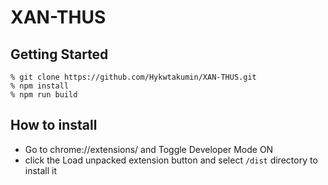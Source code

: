 # XAN-THUS




## Getting Started

    % git clone https://github.com/Hykwtakumin/XAN-THUS.git
    % npm install
    % npm run build
    
## How to install
 - Go to chrome://extensions/ and Toggle Developer Mode ON 
 - click the Load unpacked extension button and select `/dist` directory to install it